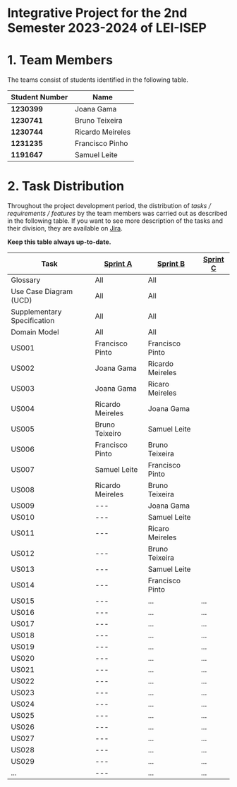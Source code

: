# Integrative Project for the 2nd Semester 2023-2024 of LEI-ISEP

# 1. Team Members

The teams consist of students identified in the following table.

| Student Number | Name             |
|----------------|------------------|
| **1230399**    | Joana Gama       |
| **1230741**    | Bruno Teixeira   |
| **1230744**    | Ricardo Meireles |
| **1231235**    | Francisco Pinho  |
| **1191647**    | Samuel Leite     |

# 2. Task Distribution ###

Throughout the project development period, the distribution of _tasks / requirements / features_ by the team members
was carried out as described in the following table. If you want to see more description of the tasks and their division, they are available on [Jira](https://1230399.atlassian.net/jira/software/projects/LFC2/boards/2).

**Keep this table always up-to-date.**

| Task                        | [Sprint A](sprintA/Readme.md) | [Sprint B](sprintB/Readme.md) | [Sprint C](sprintC/Readme.md) |
|-----------------------------|-------------------------------|-------------------------------|-------------------------------|
| Glossary                    | All                           | All                           |                               |
| Use Case Diagram (UCD)      | All                           | All                           |                               |
| Supplementary Specification | All                           | All                           |                               |
| Domain Model                | All                           | All                           |                               |
| US001                       | Francisco Pinto               | Francisco Pinto               |                               |
| US002                       | Joana Gama                    | Ricardo Meireles              |                               |
| US003                       | Joana Gama                    | Ricaro Meireles               |                               |
| US004                       | Ricardo Meireles              | Joana Gama                    |                               |
| US005                       | Bruno Teixeiro                | Samuel Leite                  |                               |
| US006                       | Francisco Pinto               | Bruno Teixeira                |                               |
| US007                       | Samuel Leite                  | Francisco Pinto               |                               |
| US008                       | Ricardo Meireles              | Bruno Teixeira                |                               |
| US009                       | ---                           | Joana Gama                    |                               |
| US010                       | ---                           | Samuel Leite                  |                               |
| US011                       | ---                           | Ricaro Meireles               |                               |
| US012                       | ---                           | Bruno Teixeira                |                               |
| US013                       | ---                           | Samuel Leite                  |                               |
| US014                       | ---                           | Francisco Pinto               |                               |
| US015                       | ---                           | ...                           | ...                           |
| US016                       | ---                           | ...                           | ...                           |
| US017                       | ---                           | ...                           | ...                           |
| US018                       | ---                           | ...                           | ...                           |
| US019                       | ---                           | ...                           | ...                           |
| US020                       | ---                           | ...                           | ...                           |
| US021                       | ---                           | ...                           | ...                           |
| US022                       | ---                           | ...                           | ...                           |
| US023                       | ---                           | ...                           | ...                           |
| US024                       | ---                           | ...                           | ...                           |
| US025                       | ---                           | ...                           | ...                           |
| US026                       | ---                           | ...                           | ...                           |
| US027                       | ---                           | ...                           | ...                           |
| US028                       | ---                           | ...                           | ...                           |
| US029                       | ---                           | ...                           | ...                           |
| ...                         | ---                           | ...                           | ...                           |
